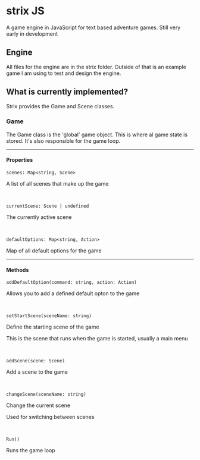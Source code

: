 # strix JS

A game engine in JavaScript for text based adventure games.
Still very early in development

## Engine
All files for the engine are in the strix folder.
Outside of that is an example game I am using to test and design the engine. 

## What is currently implemented?
Strix provides the Game and Scene classes. 

### Game
The Game class is the 'global' game object.
This is where al game state is stored. It's also responsible for the game loop. 

<hr>

#### Properties
`scenes: Map<string, Scene>`

A list of all scenes that make up the game

<br>

`currentScene: Scene | undefined`

The currently active scene

<br>

`defaultOptions: Map<string, Action>`

Map of all default options for the game

<hr>

#### Methods
`addDefaultOption(command: string, action: Action)`

Allows you to add a defined default opton to the game

<br>

`setStartScene(sceneName: string)`

Define the starting scene of the game

This is the scene that runs when the game is started, usually a main menu

<br>

`addScene(scene: Scene)`

Add a scene to the game

<br>

`changeScene(sceneName: string)`

Change the current scene

Used for switching between scenes

<br>

`Run()`

Runs the game loop